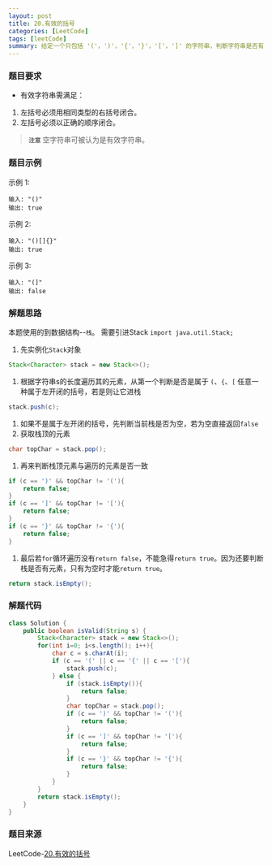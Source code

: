 ```yaml
---
layout: post
title: 20.有效的括号
categories: [LeetCode]
tags: [leetCode]
summary: 给定一个只包括 '('，')'，'{'，'}'，'['，']' 的字符串，判断字符串是否有效。
---
```


### 题目要求
- 有效字符串需满足：
1. 左括号必须用相同类型的右括号闭合。
1. 左括号必须以正确的顺序闭合。

> **`注意`** 空字符串可被认为是有效字符串。

### 题目示例
示例 1:
```
输入: "()"
输出: true
```

示例 2:
```
输入: "()[]{}"
输出: true
```

示例 3:
```
输入: "(]"
输出: false
```

### 解题思路
本题使用的到数据结构--`栈`。
需要引进Stack `import java.util.Stack;`
1. 先实例化`Stack`对象
```java
Stack<Character> stack = new Stack<>();
```
1. 根据字符串s的长度遍历其的元素，从第一个判断是否是属于 `(`、`{`、`[` 任意一种属于左开闭的括号，若是则让它进栈
```java
stack.push(c);
```
1. 如果不是属于左开闭的括号，先判断当前栈是否为空，若为空直接返回`false`
1. 获取栈顶的元素
```java
char topChar = stack.pop();
```
1. 再来判断栈顶元素与遍历的元素是否一致
```java
if (c == ')' && topChar != '('){
    return false;
}
if (c == ']' && topChar != '['){
    return false;
}
if (c == '}' && topChar != '{'){
    return false;
}
```
1. 最后若`for`循环遍历没有`return false`，不能急得`return true`。因为还要判断栈是否有元素，只有为空时才能`return true`。
```java
return stack.isEmpty();
```


### 解题代码
```java
class Solution {
    public boolean isValid(String s) {
        Stack<Character> stack = new Stack<>();
        for(int i=0; i<s.length(); i++){
            char c = s.charAt(i);
            if (c == '(' || c == '{' || c == '['){
                stack.push(c);
            } else {
                if (stack.isEmpty()){
                    return false;
                }
                char topChar = stack.pop();
                if (c == ')' && topChar != '('){
                    return false;
                }
                if (c == ']' && topChar != '['){
                    return false;
                }
                if (c == '}' && topChar != '{'){
                    return false;
                }
            }
        }
        return stack.isEmpty();
    }
}
```

### 题目来源
LeetCode-[20.有效的括号](https://leetcode-cn.com/problems/valid-parentheses/)